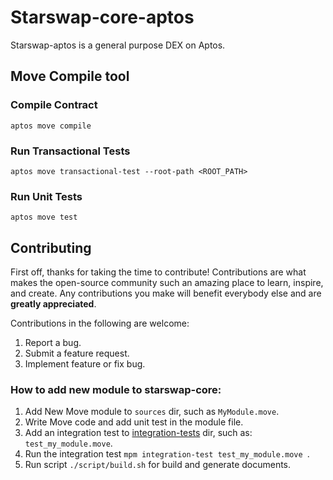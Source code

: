 # Starswap-core-aptos

Starswap-aptos is a general purpose DEX on Aptos. 


## Move Compile tool

### Compile Contract
```commandline
aptos move compile
```

### Run Transactional Tests
```commandline
aptos move transactional-test --root-path <ROOT_PATH>
```

### Run Unit Tests

```commandline
aptos move test
```


## Contributing

First off, thanks for taking the time to contribute! Contributions are what makes the open-source community such an amazing place to learn, inspire, and create. Any contributions you make will benefit everybody else and are **greatly appreciated**.

Contributions in the following are welcome:

1. Report a bug.
2. Submit a feature request.
3. Implement feature or fix bug.

### How to add new module to starswap-core:

1. Add New Move module to `sources` dir, such as `MyModule.move`.
2. Write Move code and add unit test in the module file.
3. Add an integration test to [integration-tests](../integration-tests) dir, such as: `test_my_module.move`.
4. Run the integration test `mpm integration-test test_my_module.move `.
5. Run script `./script/build.sh` for build and generate documents.

